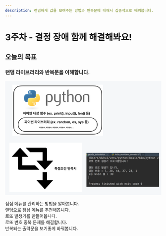 ```yaml
---
description: 랜덤하게 값을 보여주는 방법과 반복문에 대해서 집중적으로 배워봅니다.
---
```


# 3주차 - 결정 장애 함께 해결해봐요!

## 오늘의 목표 

### 랜덤 라이브러리와 반복문을 이해합니다. 

![](../.gitbook/assets/image%20%2882%29.png)

점심 메뉴를 관리하는 방법을 알아봅니다.  
랜덤으로 점심 메뉴를 추천해봅니다.  
로또 발생기를 만들어봅니다.  
로또 번호 중복 문제를 해결합니다.  
반복되는 출력문을 보기좋게 바꿔봅니다.

